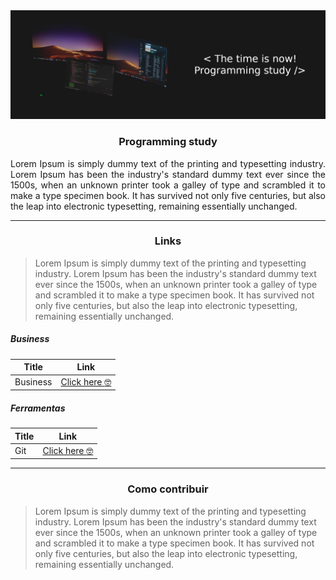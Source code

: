 <img src="imgs/Banner_Programming_Study.jpg"/>

<h3 align="center">Programming study</h3>

<p style="text-align: justify;">Lorem Ipsum is simply dummy text of the printing and  typesetting industry. Lorem Ipsum has been the industry's standard dummy text ever since the 1500s, when an unknown printer took a galley of  type and scrambled it to make a type specimen book. It has survived not  only five centuries, but also the leap into electronic typesetting,  remaining essentially unchanged.</p>

---

<h3 align="center">Links</h3>

> Lorem Ipsum is simply dummy text of the printing and  typesetting industry. Lorem Ipsum has been the industry's standard dummy text ever since the 1500s, when an unknown printer took a galley of  type and scrambled it to make a type specimen book. It has survived not  only five centuries, but also the leap into electronic typesetting,  remaining essentially unchanged.

##### Business

| **Title** | Link      |
| --------- | ---------------- |
| Business | [Click here :nerd_face:](Business/Business.txt) |

##### Ferramentas

| **Title** | Link 
| --------- | ---------------- | 
| Git | [Click here :nerd_face:](Ferramentas/Git.md) |

---

<h3 align="center">Como contribuir</h3>

> Lorem Ipsum is simply dummy text of the printing and  typesetting industry. Lorem Ipsum has been the industry's standard dummy text ever since the 1500s, when an unknown printer took a galley of  type and scrambled it to make a type specimen book. It has survived not  only five centuries, but also the leap into electronic typesetting,  remaining essentially unchanged.
